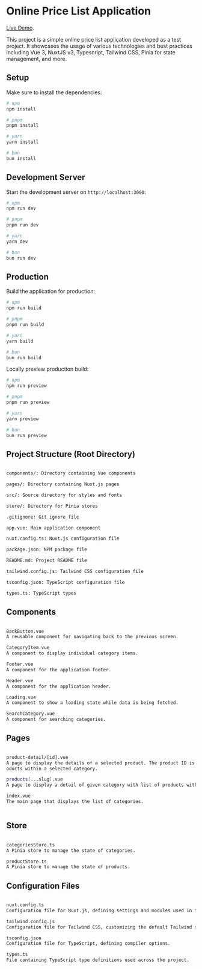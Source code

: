 # Online Price List Application

[Live Demo](https://test-app-rigips.netlify.app/).

This project is a simple online price list application developed as a test project. It showcases the usage of various technologies and best practices including Vue 3, NuxtJS v3, Typescript, Tailwind CSS, Pinia for state management, and more.

## Setup

Make sure to install the dependencies:

```bash
# npm
npm install

# pnpm
pnpm install

# yarn
yarn install

# bun
bun install
```

## Development Server

Start the development server on `http://localhost:3000`:

```bash
# npm
npm run dev

# pnpm
pnpm run dev

# yarn
yarn dev

# bun
bun run dev
```

## Production

Build the application for production:

```bash
# npm
npm run build

# pnpm
pnpm run build

# yarn
yarn build

# bun
bun run build
```

Locally preview production build:

```bash
# npm
npm run preview

# pnpm
pnpm run preview

# yarn
yarn preview

# bun
bun run preview
```

## Project Structure (Root Directory)

```bash

components/: Directory containing Vue components

pages/: Directory containing Nuxt.js pages

src/: Source directory for styles and fonts

store/: Directory for Pinia stores

.gitignore: Git ignore file

app.vue: Main application component

nuxt.config.ts: Nuxt.js configuration file

package.json: NPM package file

README.md: Project README file

tailwind.config.js: Tailwind CSS configuration file

tsconfig.json: TypeScript configuration file

types.ts: TypeScript types
```

## Components

```bash

BackButton.vue
A reusable component for navigating back to the previous screen.

CategoryItem.vue
A component to display individual category items.

Footer.vue
A component for the application footer.

Header.vue
A component for the application header.

Loading.vue
A component to show a loading state while data is being fetched.

SearchCategory.vue
A component for searching categories.


```

## Pages

```bash

product-detail/[id].vue
A page to display the details of a selected product. The product ID is used to fetch and display product details.
oducts within a selected category.

products[...slug].vue
A page to display a detail of given category with list of products within clicked category.

index.vue
The main page that displays the list of categories.



```

## Store

```bash

categoriesStore.ts
A Pinia store to manage the state of categories.

productStore.ts
A Pinia store to manage the state of products.


```

## Configuration Files

```bash

nuxt.config.ts
Configuration file for Nuxt.js, defining settings and modules used in the project.

tailwind.config.js
Configuration file for Tailwind CSS, customizing the default Tailwind setup.

tsconfig.json
Configuration file for TypeScript, defining compiler options.

types.ts
File containing TypeScript type definitions used across the project.

```
